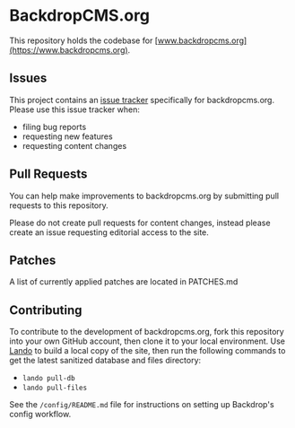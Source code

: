 # BackdropCMS.org

This repository holds the codebase for
[www.backdropcms.org](https://www.backdropcms.org).

## Issues

This project contains an
[issue tracker](https://github.com/backdrop-ops/backdropcms.org/issues)
specifically for backdropcms.org. Please use this issue tracker when:
* filing bug reports
* requesting new features
* requesting content changes

## Pull Requests

You can help make improvements to backdropcms.org by submitting pull requests to
this repository.

Please do not create pull requests for content changes, instead please create an
issue requesting editorial access to the site.

## Patches

A list of currently applied patches are located in PATCHES.md

## Contributing

To contribute to the development of backdropcms.org, fork this repository into
your own GitHub account, then clone it to your local environment. Use
[Lando](https://lando.dev/) to build a local copy of the site, then run the
following commands to get the latest sanitized database and files directory:
* `lando pull-db`
* `lando pull-files`

See the `/config/README.md` file for instructions on setting up Backdrop's
config workflow.
